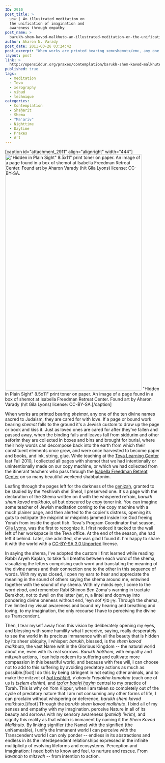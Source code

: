 ```yaml
---
ID: 2910
post_title: >
  שמע | An illustrated meditation on
  the unification of imagination and
  awareness through empathy
post_name: >
  barukh-shem-kavod-malkhuto-an-illustrated-meditation-on-the-unification-of-imagination-and-awareness-through-empathy
author: Aharon N. Varady
post_date: 2011-03-28 03:24:42
post_excerpt: "When works are printed bearing <em>shemot</em>, any one of the ten divine names sacred to Judaism, they are cared for with love. If a page or bound work bearing <em>shemot</em> falls to the ground it's a Jewish custom to draw up the page or book and kiss it. Just as loved ones are cared for after they've fallen and passed away, when the binding fails and leaves fall from siddurim and other seforim they are collected in boxes and bins and brought for burial, where their holy words can decompose back into the earth from which their constituent elements once grew, and were once harvested to become paper and books, and ink, string, glue. While teaching at the Teva Learning Center last Fall 2010, I collected all our shemot that we had intentionally or unintentionally made on our copy machine, or which we had collected from the itinerant teachers who pass through the Isabella Freedman Retreat Center on so many beautiful weekend shabbatonim. While leafing through the pages, I found one and kept it from the darkness of the genizah. "
layout: post
link: >
  http://opensiddur.org/praxes/contemplation/barukh-shem-kavod-malkhuto-an-illustrated-meditation-on-the-unification-of-imagination-and-awareness-through-empathy/
published: true
tags:
  - meditation
  - Teva
  - xerography
  - yiḥud
  - technique
categories:
  - Contemplation
  - Shaḥarit
  - Shema
  - "Ma'ariv"
  - Nighttime
  - Daytime
  - Praxes
  - Art
---
```

[caption id="attachment_2911" align="alignright" width="444"]<a href="http://opensiddur.org/wp-content/uploads/2011/03/Barukh-Shem-Kavod-Malkhuto-Aharon-Varady-CC-BY-SA-3.0-Unported.png"><img src="http://opensiddur.org/wp-content/uploads/2011/03/Barukh-Shem-Kavod-Malkhuto-Aharon-Varady-CC-BY-SA-3.0-Unported.png" alt="&quot;Hidden in Plain Sight&quot; 8.5x11&quot; print toner on paper. An image of a page found in a box of shemot at Isabella Freedman Retreat Center. Found art by Aharon Varady  (h/t Gila Lyons) license: CC-BY-SA." width="444" height="768" class="size-full wp-image-2911" /></a> "Hidden in Plain Sight" 8.5x11" print toner on paper. An image of a page found in a box of shemot at Isabella Freedman Retreat Center. Found art by Aharon Varady  (h/t Gila Lyons) license: CC-BY-SA.[/caption]

When works are printed bearing <em>sheimot</em>, any one of the ten divine names sacred to Judaism, they are cared for with love. If a page or bound work bearing <em>shemot</em> falls to the ground it's a Jewish custom to draw up the page or book and kiss it. Just as loved ones are cared for after they've fallen and passed away, when the binding fails and leaves fall from siddurim and other seforim they are collected in boxes and bins and brought for burial, where their holy words can decompose back into the earth from which their constituent elements once grew, and were once harvested to become paper and books, and ink, string, glue. While teaching at the <a href="http://hazon.org/teva">Teva Learning Center</a> last Fall 2010, I collected all pages with shemot that we had intentionally or unintentionally made on our copy machine, or which we had collected from the itinerant teachers who pass through the <a href="http://www.isabellafreedman.org/">Isabella Freedman Retreat Center</a> on so many beautiful weekend shabbatonim. 

Leafing through the pages left for the darkness of the <a href="https://secure.wikimedia.org/wikipedia/en/wiki/Geniza">genizah</a>, granted to be studied by the Yeshivah shel Sheol, I preserved one. It's a page with the declaration of the Shema written on it with the whispered refrain, <em>barukh shem kavod malkhuto</em>, all but obscured by copy toner ink. You can imagine some teacher of Jewish meditation coming to the copy machine with a much plainer page, and then alerted to the copier's distress, opening its guts to extirpate the misprint or misprints jammed inside like God freeing Yonah from inside the giant fish. Teva's Program Coordinator that season, <a href="http://web.archive.org/web/20101122215118/http://forward.com/authors/gila-lyons/">Gila Lyons</a>, was the first to recognize it. I first noticed it tacked to the wall left of her workspace in the Teva office. At the end of the season, she had left it behind. Later, she admitted, she was glad I found it. I'm happy to share it with the world with a <a href="http://creativecommons.org/licenses/by-sa/3.0/">CC-BY-SA 3.0 Unported</a> license.

In saying the shema, I've adopted the custom I first learned while reading Rabbi Aryeh Kaplan, to take full breaths between each word of the shema, visualizing the letters comprising each word and translating the meaning of the divine names and their connection one to the other in this sequence of words. With my eyes closed, I open my ears to hear and appreciate the meaning in the sound of others saying the shema around me, entwined together with the sound of my shema. With my minds eye, I come to the word <em>eḥad</em>, and remember Rabi Shimon Ben Zoma's warning in tractate Berakhot, not to dwell on the letter <em>ḥet</em>, <span class="hebrew" lang="he" size="large">ח</span>, a lintel and doorway into pondering divine oneness without end,  'eyn sof <span class="hebrew" lang="he" size="large">אֵין סוֺף</span>. Through the shema, I've limited my visual awareness and bound my hearing and breathing and loving, to my imagination, the only recourse I have to perceiving the divine as Transcendent. 

Then, I tear myself away from this vision by deliberately opening my eyes, and blessing with some humility what I perceive, saying, really desperately to see the world in its precious immanence with all the beauty that is hidden by its sheer ubiquity, I whisper: <em>barukh</em>, blessed, is the <em>shem kavod malkhuto</em>, the vast Name writ in the Glorious Kingdom -- the natural world about me, even with its real sorrows. <em>Barukh haShem</em>, with empathy and mitzvah actions, I can help redeem its suffering and cultivate more compassion in this beautiful world, and because with free will, I can choose not to add to this suffering by avoiding predatory actions as much as possible.[foot]I do this by being stringent in not eating other animals, and to make the mitzvot of <em><a href="https://secure.wikimedia.org/wikipedia/en/wiki/Bal_tashkhit">bal tashkhit</a></em>, <em>v'ahavta l'reyakha kamokha</em> (each one of us is <em>tselem elohim</em>), and <em><a href="https://secure.wikimedia.org/wikipedia/en/wiki/Tza%27ar_ba%27alei_chayim">tza'ar baalei ḥayim</a></em> central to my practice of Torah. This is why on Yom Kippur, when I am taken so completely out of the cycle of predatory nature that I am not consuming any other forms of life, I can proclaim without whispering or deference, <em>barukh shem kavod malkhuto</em>.[/foot] Through the <em>barukh shem kavod malkhuto</em>, I bind all of my senses and empathy with my imagination. perceive Nature in all of its beauty and sorrows with my sensory awareness (<em>poteiaḥ 'ivrim</em>), and signify this reality as that which is immanent by naming it the <em>Shem Kavod Malkhuto</em>. By linking signifier (the Name) with the signified (the unNameable), I unify the Immanent world I can perceive with the Transcendent world I can only ponder -- endless in its abstractions and endless in its the interdependent relationships expressed in the infinite multiplicity of evolving lifeforms and ecosystems. Perception and imagination: I need both to know and feel, to nurture and rescue. From <em>kavanah</em> to <em>mitzvah</em> -- from intention to action.